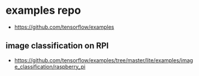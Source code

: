 # examples repo

* https://github.com/tensorflow/examples


## image classification on RPI
* https://github.com/tensorflow/examples/tree/master/lite/examples/image_classification/raspberry_pi